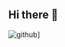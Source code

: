 ## Hi there 👋

![github](https://img.shields.io/badge/GitHub-000000?style=for-the-badge&logo=GitHub&logoColor=white)]

